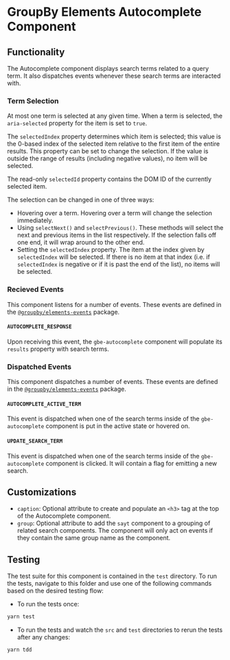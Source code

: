 # GroupBy Elements Autocomplete Component

## Functionality

The Autocomplete component displays search terms related to a query term. It also dispatches events whenever these search terms are interacted with.

### Term Selection

At most one term is selected at any given time.
When a term is selected, the `aria-selected` property for the item is set to `true`.

The `selectedIndex` property determines which item is selected;
this value is the 0-based index of the selected item relative to the first item of the entire results.
This property can be set to change the selection.
If the value is outside the range of results (including negative values), no item will be selected.

The read-only `selectedId` property contains the DOM ID of the currently selected item.

The selection can be changed in one of three ways:

* Hovering over a term.
  Hovering over a term will change the selection immediately.
* Using `selectNext()` and `selectPrevious()`.
  These methods will select the next and previous items in the list respectively.
  If the selection falls off one end, it will wrap around to the other end.
* Setting the `selectedIndex` property.
  The item at the index given by `selectedIndex` will be selected.
  If there is no item at that index (i.e. if `selectedIndex` is negative or if
  it is past the end of the list), no items will be selected.

### Recieved Events

This component listens for a number of events. These events are defined in the [`@groupby/elements-events`][elements-events] package.

#### `AUTOCOMPLETE_RESPONSE`

Upon receiving this event, the `gbe-autocomplete` component will populate its `results` property with search terms.

### Dispatched Events

This component dispatches a number of events. These events are defined in the [`@groupby/elements-events`][elements-events] package.

#### `AUTOCOMPLETE_ACTIVE_TERM`

This event is dispatched when one of the search terms inside of the `gbe-autocomplete` component is put in the active state or hovered on.

#### `UPDATE_SEARCH_TERM`

This event is dispatched when one of the search terms inside of the `gbe-autocomplete` component is clicked. It will contain a flag for emitting a new search.

## Customizations

- `caption`: Optional attribute to create and populate an `<h3>` tag at the top of the Autocomplete component.
- `group`: Optional attribute to add the `sayt` component to a grouping of related search components. The component will only act on events if they contain the same group name as the component.

## Testing

The test suite for this component is contained in the `test` directory.
To run the tests, navigate to this folder and use one of the following commands based on the desired testing flow:

- To run the tests once:

```sh
yarn test
```

- To run the tests and watch the `src` and `test` directories to rerun the tests after any changes:

```sh
yarn tdd
```

[elements-events]: https://github.com/groupby/elements-events
